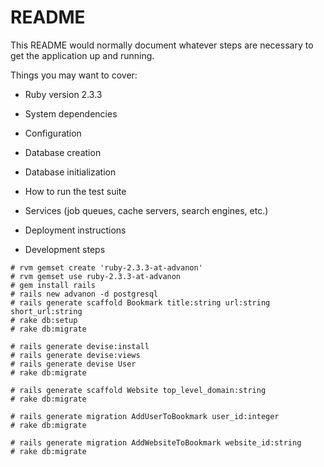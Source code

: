 # README

This README would normally document whatever steps are necessary to get the
application up and running.

Things you may want to cover:

* Ruby version
2.3.3

* System dependencies

* Configuration

* Database creation

* Database initialization

* How to run the test suite

* Services (job queues, cache servers, search engines, etc.)

* Deployment instructions

* Development steps
```` 
# rvm gemset create 'ruby-2.3.3-at-advanon'
# rvm gemset use ruby-2.3.3-at-advanon
# gem install rails
# rails new advanon -d postgresql
# rails generate scaffold Bookmark title:string url:string short_url:string
# rake db:setup
# rake db:migrate

# rails generate devise:install
# rails generate devise:views
# rails generate devise User
# rake db:migrate

# rails generate scaffold Website top_level_domain:string
# rake db:migrate

# rails generate migration AddUserToBookmark user_id:integer
# rake db:migrate

# rails generate migration AddWebsiteToBookmark website_id:string
# rake db:migrate